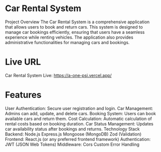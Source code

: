 # Car Rental System
Project Overview
The Car Rental System is a comprehensive application that allows users to book and return cars. This system is designed to manage car bookings efficiently, ensuring that users have a seamless experience while renting vehicles. The application also provides administrative functionalities for managing cars and bookings.

 # Live URL
Car Rental System Live: https://a-one-psi.vercel.app/

# Features
User Authentication: Secure user registration and login.
Car Management: Admins can add, update, and delete cars.
Booking System: Users can book available cars and return them.
Cost Calculation: Automatic calculation of rental costs based on booking duration.
Car Status Management: Updates car availability status after bookings and returns.
Technology Stack
Backend:
Node.js
Express.js
Mongoose (MongoDB)
Zod (Validation)
Frontend:
React.js (or any preferred frontend framework)
Authentication:
JWT (JSON Web Tokens)
Middleware:
Cors
Custom Error Handling